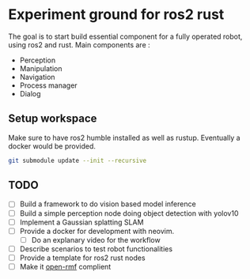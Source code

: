 # Experiment ground for ros2 rust

The goal is to start build essential component for a fully operated robot, using ros2 and rust.
Main components are :

- Perception 
- Manipulation
- Navigation
- Process manager
- Dialog

## Setup workspace

Make sure to have ros2 humble installed as well as rustup. Eventually a docker would be provided.

```bash
git submodule update --init --recursive
```

## TODO

- [ ]  Build a framework to do vision based model inference
  - [ ] Build a simple perception node doing object detection with yolov10
- [ ] Implement a Gaussian splatting SLAM
- [ ] Provide a docker for development with neovim.
  - [ ] Do an explanary video for the workflow
- [ ] Describe scenarios to test robot functionalities
- [ ] Provide a template for ros2 rust nodes
- [ ] Make it [open-rmf](https://github.com/open-rmf) complient
